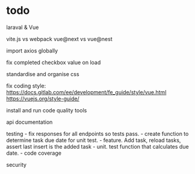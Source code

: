 # todo
laraval &amp; Vue

vite.js vs webpack
vue@next vs vue@nest

import axios globally

fix completed checkbox value on load

standardise and organise css

fix coding style:
https://docs.gitlab.com/ee/development/fe_guide/style/vue.html
https://vuejs.org/style-guide/

install and run code quality tools

api documentation

testing
    - fix responses for all endpoints so tests pass. 
    - create function to determine task due date for unit test.
    - feature. Add task, reload tasks, assert last insert is the added task
    - unit. test function that calculates due date.
    - code coverage

security
